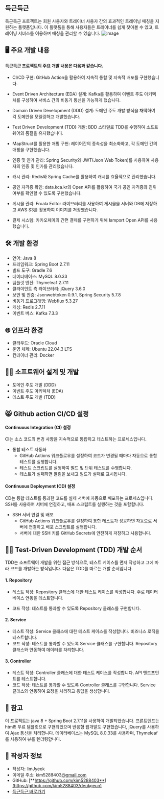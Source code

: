 ## 득근득근

득근득근 프로젝트는 회원 사용자와 트레이너 사용자 간의 효과적인 트레이닝 매칭을 지원하는 플랫폼입니다. 이 플랫폼을 통해 사용자들은 트레이너를 쉽게 찾아볼 수 있고, 트레이닝 서비스를 이용하며 매칭을 관리할 수 있습니다.
![image](https://github.com/kim5288403/deukgeun/assets/76669119/cee64335-e65e-4770-bc0e-fc49f293ea85)

## 🖥 주요 개발 내용

#### 득근득근 프로젝트의 주요 개발 내용은 다음과 같습니다.

- CI/CD 구현: GitHub Action을 활용하여 지속적 통합 및 지속적 배포를 구현했습니다.

- Event Driven Architecture (EDA) 설계: Kafka를 활용하여 이벤트 주도 아키텍처를 구성하여 서비스 간의 비동기 통신을 가능하게 했습니다.

- Domain Driven Development (DDD) 설계: 도메인 주도 개발 방식을 채택하여 각 도메인을 모델링하고 개발했습니다.

- Test Driven Development (TDD) 개발: BDD 스타일로 TDD를 수행하여 소프트웨어의 품질을 유지했습니다.

- MapStruct를 활용한 매핑 구현: 레이어간의 종속성을 최소화하고, 각 도메인 간의 매핑을 구현했습니다.

- 인증 및 인가 관리: Spring Security와 JWT(Json Web Token)를 사용하여 사용자의 인증 및 인가를 관리했습니다.

- 캐시 관리: Redis와 Spring Cache를 활용하여 캐시를 효율적으로 관리했습니다.

- 공인 자격증 확인: data.kca.kr의 Open API를 활용하여 국가 공인 자격증의 진위 여부를 확인할 수 있도록 구현했습니다.

- 게시물 관리: Froala Editor 라이브러리를 사용하여 게시물을 서버와 DB에 저장하고 AWS S3를 활용하여 이미지를 저장했습니다.

- 결제 시스템: 카카오페이의 간편 결제를 구현하기 위해 Iamport Open API를 사용했습니다.

## 🛠 **개발 환경**

- 언어: Java 8
- 프레임워크: Spring Boot 2.7.11
- 빌드 도구: Gradle 7.6
- 데이터베이스: MySQL 8.0.33
- 템플릿 엔진: Thymeleaf 2.7.11
- 클라이언트 측 라이브러리: jQuery 3.6.0
- 보안 및 인증: Jsonwebtoken 0.9.1, Spring Security 5.7.8
- 비동기 프로그래밍: Webflux 5.3.27
- 캐싱: Redis 2.7.11
- 이벤트 버스: Kafka 7.3.3

## 🌐 **인프라 환경**
- 클라우드: Oracle Cloud
- 운영 체제: Ubuntu 22.04.3 LTS
- 컨테이너 관리: Docker

## 👨‍💻 **소프트웨어 설계 및 개발**
- 도메인 주도 개발 (DDD)
- 이벤트 주도 아키텍처 (EDA)
- 테스트 주도 개발 (TDD)

## 😸 **Github action CI/CD 설정**

#### Continuous Integration (CI) 설정
CI는 소스 코드의 변경 사항을 지속적으로 통합하고 테스트하는 프로세스입니다.
- 통합 테스트 자동화
  - GitHub Actions 워크플로우를 설정하여 코드가 변경될 때마다 자동으로 통합 테스트를 실행합니다.
  - 테스트 스크립트를 실행하여 빌드 및 단위 테스트를 수행합니다.
  - 테스트가 실패하면 알림을 보내고 빌드가 실패로 표시됩니다.

#### Continuous Deployment (CD) 설정

CD는 통합 테스트를 통과한 코드를 실제 서버에 자동으로 배포하는 프로세스입니다. SSH를 사용하여 서버에 연결하고, 배포 스크립트를 실행하는 것을 포함합니다.

- SSH 서버 연결 및 배포
  - GitHub Actions 워크플로우를 설정하여 통합 테스트가 성공하면 자동으로 서버에 연결하고 배포 스크립트를 실행합니다.
  - 서버에 대한 SSH 키를 GitHub Secrets에 안전하게 저장하고 사용합니다.

## 👨‍🔬 **Test-Driven Development (TDD) 개발 순서**

TDD는 소프트웨어 개발을 위한 접근 방식으로, 테스트 케이스를 먼저 작성하고 그에 따라 코드를 개발하는 방식입니다. 다음은 TDD를 따르는 개발 순서입니다.

#### 1. Repository
- 테스트 작성: Repository 클래스에 대한 테스트 케이스를 작성합니다. 주로 데이터베이스 연동을 테스트합니다.
  
- 코드 작성: 테스트를 통과할 수 있도록 Repository 클래스를 구현합니다.

#### 2. Service
- 테스트 작성: Service 클래스에 대한 테스트 케이스를 작성합니다. 비즈니스 로직을 테스트합니다.
- 코드 작성: 테스트를 통과할 수 있도록 Service 클래스를 구현합니다. Repository 클래스와 연동하여 데이터를 처리합니다.

#### 3. Controller
- 테스트 작성: Controller 클래스에 대한 테스트 케이스를 작성합니다. API 엔드포인트를 테스트합니다.
- 코드 작성: 테스트를 통과할 수 있도록 Controller 클래스를 구현합니다. Service 클래스와 연동하여 요청을 처리하고 응답을 생성합니다.

## 🔔 **참고**

이 프로젝트는 java 8 + Spring Boot 2.7.11을 사용하여 개발되었습니다. 프론트엔드는 html5 무료 템플릿으로 구현되었으며 반응형 웹개발도 구현했습니다, jQuery를 사용하여 Ajax 통신을 처리합니다. 데이터베이스는 MySQL 8.0.33를 사용하며, Thymeleaf를 사용하여 뷰를 렌더링합니다.

## 📝 **작성자 정보**

- 작성자: limJyeok
- 이메일 주소: kim5288403[@gmail.com](mailto:myusername@example.com)
- GitHub: [**https://github.com/kim5288403**](https://github.com/kim5288403/deukgeun)
- [득근득근 바로가기](https://deukgeun.duckdns.org/)


